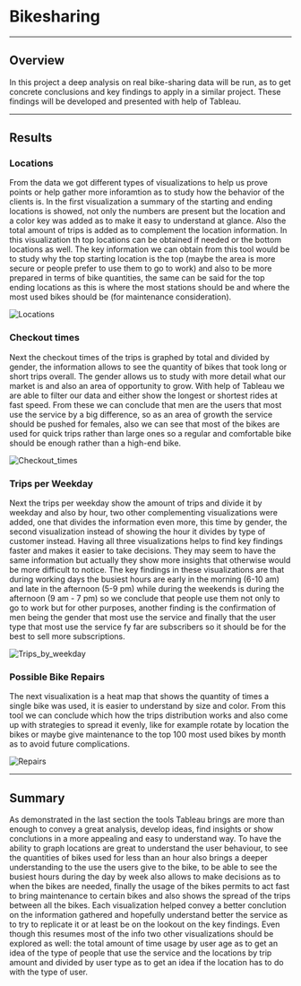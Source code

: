 # Bikesharing
---
## Overview
In this project a deep analysis on real bike-sharing data will be run, as to get concrete conclusions and key findings to apply in a similar project. These findings will be developed and presented with help of Tableau. 

---
## Results

### Locations
From the data we got different types of visualizations to help us prove points or help gather more inforamtion as to study how the behavior of the clients is. In the first visualization a summary of the starting and ending locations is showed, not only the numbers are present but the location and a color key was added as to make it easy to understand at glance. Also the total amount of trips is added as to complement the location information. In this visualization th top locations can be obtained if needed or the bottom locations as well. The key information we can obtain from this tool would be to study why the top starting location is the top (maybe the area is more secure or people prefer to use them to go to work) and also to be more prepared in terms of bike quantities, the same can be said for the top ending locations as this is where the most stations should be and where the most used bikes should be (for maintenance consideration).

![Locations](https://user-images.githubusercontent.com/110573146/227399866-2add8397-5b0c-4fb1-8e57-6f5c1e687e51.png)

### Checkout times
Next the checkout times of the trips is graphed by total and divided by gender, the information allows to see the quantity of bikes that took long or short trips overall. The gender allows us to study with more detail what our market is and also an area of opportunity to grow. With help of Tableau we are able to filter our data and either show the longest or shortest rides at fast speed. From these we can conclude that men are the users that most use the service by a big difference, so as an area of growth the service should be pushed for females, also we can see that most of the bikes are used for quick trips rather than large ones so a regular and comfortable bike should be enough rather than a high-end bike. 

![Checkout_times](https://user-images.githubusercontent.com/110573146/227400532-e039ee9e-5a11-401d-bfd2-f3ae1859cfc7.png)

### Trips per Weekday
Next the trips per weekday show the amount of trips and divide it by weekday and also by hour, two other complementing visualizations were added, one that divides the information even more, this time by gender, the second visualization instead of showing the hour it divides by type of customer instead. Having all three visualizations helps to find key findings faster and makes it easier to take decisions. They may seem to have the same information but actually they show more insights that otherwise would be more difficult to notice. The key findings in these visualizations are that during working days the busiest hours are early in the morning (6-10 am) and late in the afternoon (5-9 pm) while during the weekends is during the afternoon (9 am - 7 pm) so we conclude that people use them not only to go to work but for other purposes, another finding is the confirmation of men being the gender that most use the service and finally that the user type that most use the service fy far are subscribers so it should be for the best to sell more subscriptions.  

![Trips_by_weekday](https://user-images.githubusercontent.com/110573146/227401720-c661a695-1303-43de-a956-3f5f13f962ca.png)

### Possible Bike Repairs
The next visualixation is a heat map that shows the quantity of times a single bike was used, it is easier to understand by size and color. From this tool we can conclude which how the trips distribution works and also come up with strategies to spread it evenly, like for example rotate by location the bikes or maybe give maintenance to the top 100 most used bikes by month as to avoid future complications.  

![Repairs](https://user-images.githubusercontent.com/110573146/227405213-b514f275-610d-411b-9e1f-67b658024017.png)

---
## Summary
As demonstrated in the last section the tools Tableau brings are more than enough to convey a great analysis, develop ideas, find insights or show conclutions in a more appealing and easy to understand way. To have the ability to graph locations are great to understand the user behaviour, to see the quantities of bikes used for less than an hour also brings a deeper understanding to the use the users give to the bike, to be able to see the busiest hours during the day by week also allows to make decisions as to when the bikes are needed, finally the usage of the bikes permits to act fast to bring maintenance to certain bikes and also shows the spread of the trips between all the bikes. Each visualization helped convey a better conclution on the information gathered and hopefully understand better the service as to try to replicate it or at least be on the lookout on the key findings. Even though this resumes most of the info two other visualizations should be explored as well: the total amount of time usage by user age as to get an idea of the type of people that use the service and the locations by trip amount and divided by user type as to get an idea if the location has to do with the type of user. 
